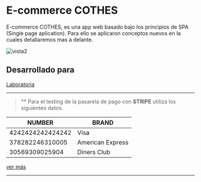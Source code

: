 # E-commerce COTHES
E-commerce COTHES, es una app web basado bajo los principios de SPA (Single page aplication). Para ello se aplicaron conceptos nuevos en la cuales detallaremos mas a delante.

![vista2](https://github.com/margaritasj/ecommerse-product-final/blob/master/public/assets/images/screen-home.png)

## Desarrollado para 
[Laboratoria](http://laboratoria.la)

***
> ** Para el testing de la pasarela de pago con **STRIPE** utiliza los siguientes datos.

NUMBER | BRAND
------------ | -------------
 4242424242424242 | Visa
 378282246310005 | American Express
 30569309025904 | Diners Club

[ver más](https://stripe.com/docs/testing)
***

